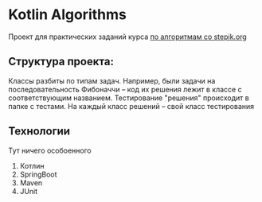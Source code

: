 
# Kotlin Algorithms

Проект для практических заданий курса [по алгоритмам со stepik.org](https://stepik.org/course/217/)


## Структура проекта:

Классы разбиты по типам задач. Например, были задачи на последовательность Фибоначчи – код их решения лежит в классе с соответствующим названием. 
Тестирование "решения" происходит в папке с тестами. На каждый класс решений – свой класс тестирования

## Технологии

Тут ничего особоенного
1. Котлин
2. SpringBoot
3. Maven
4. JUnit
